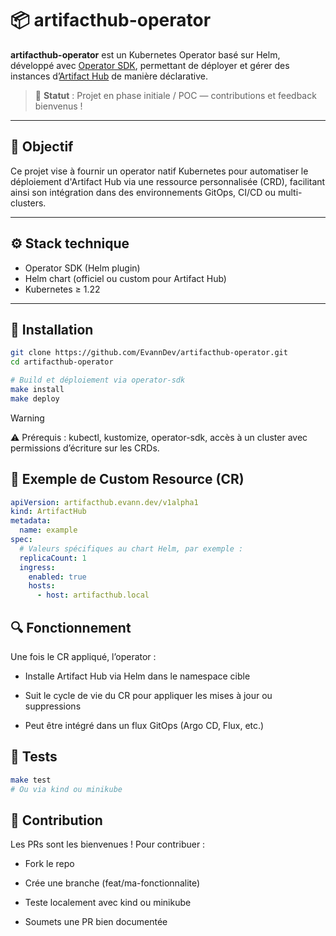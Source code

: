 # 📦 artifacthub-operator

**artifacthub-operator** est un Kubernetes Operator basé sur Helm, développé avec [Operator SDK](https://sdk.operatorframework.io/), permettant de déployer et gérer des instances d’[Artifact Hub](https://artifacthub.io/) de manière déclarative.

> 🚧 **Statut** : Projet en phase initiale / POC — contributions et feedback bienvenus !

---

## 🎯 Objectif

Ce projet vise à fournir un operator natif Kubernetes pour automatiser le déploiement d'Artifact Hub via une ressource personnalisée (CRD), facilitant ainsi son intégration dans des environnements GitOps, CI/CD ou multi-clusters.

---

## ⚙️ Stack technique

- Operator SDK (Helm plugin)
- Helm chart (officiel ou custom pour Artifact Hub)
- Kubernetes ≥ 1.22

---

## 🚀 Installation

```bash
git clone https://github.com/EvannDev/artifacthub-operator.git
cd artifacthub-operator

# Build et déploiement via operator-sdk
make install
make deploy
```

> [!WARNING] 
> ⚠️ Prérequis : kubectl, kustomize, operator-sdk, accès à un cluster avec permissions d’écriture sur les CRDs.

## 📄 Exemple de Custom Resource (CR)

```yaml
apiVersion: artifacthub.evann.dev/v1alpha1
kind: ArtifactHub
metadata:
  name: example
spec:
  # Valeurs spécifiques au chart Helm, par exemple :
  replicaCount: 1
  ingress:
    enabled: true
    hosts:
      - host: artifacthub.local
```

## 🔍 Fonctionnement

Une fois le CR appliqué, l’operator :

* Installe Artifact Hub via Helm dans le namespace cible

* Suit le cycle de vie du CR pour appliquer les mises à jour ou suppressions

* Peut être intégré dans un flux GitOps (Argo CD, Flux, etc.)

## 🧪 Tests

```bash
make test
# Ou via kind ou minikube
```

## 🤝 Contribution

Les PRs sont les bienvenues ! Pour contribuer :

* Fork le repo

* Crée une branche (feat/ma-fonctionnalite)

* Teste localement avec kind ou minikube

* Soumets une PR bien documentée
